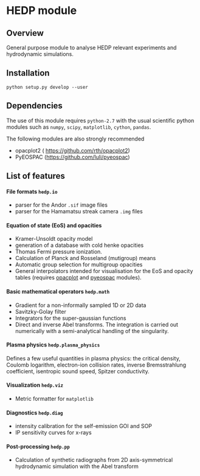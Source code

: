 #   HEDP module

## Overview

General purpose module to analyse HEDP relevant experiments and hydrodynamic simulations.


## Installation

    python setup.py develop --user


## Dependencies
   The use of this module requires `python-2.7` with the usual scientific python modules such as `numpy`, `scipy`, `matplotlib`, `cython`, `pandas`.

   The following modules are also strongly recommended
 - opacplot2  ( https://github.com/rth/opacplot2)
 - PyEOSPAC (https://github.com/luli/pyeospac)

## List of features
  
####   File formats `hedp.io`

   - parser for the Andor `.sif` image files
   - parser for the Hamamatsu streak camera `.img` files

#### Equation of state (EoS) and opacities
   - Kramer-Unsoldt opacity model
   - generation of a database with cold henke opacities
   - Thomas Fermi pressure ionization.
   - Calculation of Planck and Rosseland (mutigroup) means
   - Automatic group selection for multigroup opacities
   - General interpolators intended for visualisation for the EoS and opacity tables (requires [opacplot](https://github.com/rth/opacplot2) and [pyeospac](https://github.com/luli/pyeospac) modules).


####  Basic mathematical operators `hedp.math`
   - Gradient for a non-informally sampled 1D or 2D data
   - Savitzky-Golay filter 
   - Integrators for the super-gaussian functions
   - Direct and inverse Abel transforms. The integration is carried out numerically with a semi-analytical handling of the singularity.


#### Plasma physics `hedp.plasma_physics`
   Defines a few useful quantities  in plasma physics:  the critical density, Coulomb logarithm, electron-ion collision rates, inverse Bremsstrahlung coefficient,  isentropic sound speed, Spitzer conductivity.


#### Visualization  `hedp.viz`
   - Metric formatter for `matplotlib`
         
#### Diagnostics  `hedp.diag`
   - intensity calibration for the self-emission GOI and SOP
   - IP sensitivity curves for x-rays
   

#### Post-processing  `hedp.pp`
   - Calculation of synthetic radiographs from 2D axis-symmetrical hydrodynamic simulation with the Abel transform 
     
    

